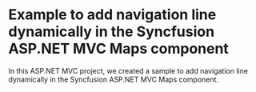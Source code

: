 # Example to add navigation line dynamically in the Syncfusion ASP.NET MVC Maps component

In this ASP.NET MVC project, we created a sample to add navigation line dynamically in the Syncfusion ASP.NET MVC Maps component.
